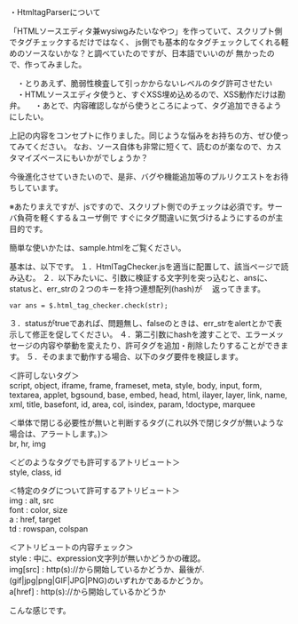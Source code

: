 ・HtmltagParserについて

 「HTMLソースエディタ兼wysiwgみたいなやつ」を作っていて、スクリプト側でタグチェックするだけではなく、
 js側でも基本的なタグチェックしてくれる軽めのソースないかな？と調べていたのですが、日本語でいいのが
 無かったので、作ってみました。

　・とりあえず、脆弱性検査して引っかからないレベルのタグ許可させたい
　・HTMLソースエディタ使うと、すぐXSS埋め込めるので、XSS動作だけは勘弁。
　・あとで、内容確認しながら使うところによって、タグ追加できるようにしたい。

 上記の内容をコンセプトに作りました。同じような悩みをお持ちの方、ぜひ使ってみてください。
 なお、ソース自体も非常に短くて、読むのが楽なので、カスタマイズベースにもいかがでしょうか？

 今後進化させていきたいので、是非、バグや機能追加等のプルリクエストをお待ちしています。

※あたりまえですが、jsですので、スクリプト側でのチェックは必須です。サーバ負荷を軽くする＆ユーザ側で
すぐにタグ間違いに気づけるようにするのが主目的です。


簡単な使いかたは、sample.htmlをご覧ください。

基本は、以下です。
１．HtmlTagChecker.jsを適当に配置して、該当ページで読み込む。
２．以下みたいに、引数に検証する文字列を突っ込むと、ansに、statusと、err_strの２つのキーを持つ連想配列(hash)が
　返ってきます。

	var ans = $.html_tag_checker.check(str);

３．statusがtrueであれば、問題無し、falseのときは、err_strをalertとかで表示して修正を促してください。
４．第二引数にhashを渡すことで、エラーメッセージの内容や挙動を変えたり、許可タグを追加・削除したりすることができます。
５．そのままで動作する場合、以下のタグ要件を検証します。

＜許可しないタグ＞<br/>
script, object, iframe, frame, frameset, meta, style, body, input, form, textarea, applet, bgsound, base, embed, head, html, ilayer, layer, link, name, xml, title, basefont, id, area, col, isindex, param, !doctype, marquee

＜単体で閉じる必要性が無いと判断するタグ(これ以外で閉じタグが無いような場合は、アラートします。)＞<br/>
br, hr, img<br/>

＜どのようなタグでも許可するアトリビュート＞<br/>
style, class, id<br/>

＜特定のタグについて許可するアトリビュート＞<br/>
img : alt, src<br/>
font : color, size<br/>
a : href, target<br/>
td : rowspan, colspan<br/>

＜アトリビュートの内容チェック＞<br/>
style : 中に、expression文字列が無いかどうかの確認。<br/>
img[src] : http(s)://から開始しているかどうか、最後が.(gif|jpg|png|GIF|JPG|PNG)のいずれかであるかどうか。<br/>
a[href] : http(s)://から開始しているかどうか<br/>

こんな感じです。

